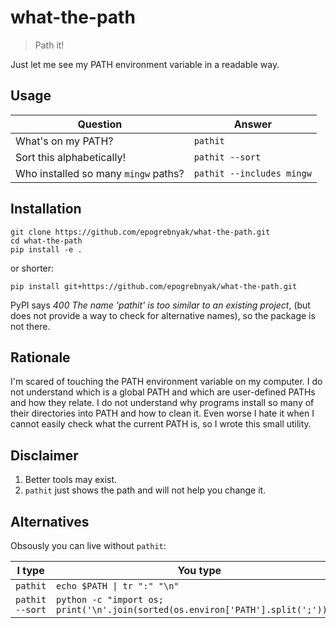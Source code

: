 # what-the-path

> Path it!

Just let me see my PATH environment variable in a readable way.

## Usage

| Question                       | Answer                    |
| ------------------------------ | ------------------------- |
| What's on my PATH?             | `pathit`                  |
| Sort this alphabetically!      | `pathit --sort`           |
| Who installed so many `mingw` paths? | `pathit --includes mingw` |

## Installation

```
git clone https://github.com/epogrebnyak/what-the-path.git
cd what-the-path
pip install -e .
```

or shorter:

```
pip install git+https://github.com/epogrebnyak/what-the-path.git
```

PyPI says _400 The name 'pathit' is too similar to an existing project_, 
(but does not provide a way to check for alternative names),
so the package is not there.

## Rationale

I'm scared of touching the PATH environment variable on my computer.
I do not understand which is a global PATH and which are user-defined PATHs and how they relate.
I do not understand why programs install so many of their directories into PATH and how to clean it. Even worse I hate it when I cannot easily check what the current PATH is,
so I wrote this small utility.

## Disclaimer

1. Better tools may exist.
2. `pathit` just shows the path and will not help you change it.

## Alternatives

Obsously you can live without `pathit`:

 I type         | You type                                                                         
----------------|-------------------------------------------------------------------------------- 
 `pathit`       | `echo $PATH \| tr ":" "\n"`                                                      
 `pathit --sort`| `python -c "import os; print('\n'.join(sorted(os.environ['PATH'].split(';'))))"` 
